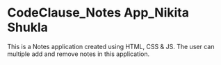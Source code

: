 # CodeClause_Notes App_Nikita Shukla
 This is a Notes application created using HTML, CSS & JS. The user can multiple add and remove notes in this application.
